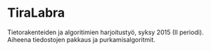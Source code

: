 # TiraLabra
Tietorakenteiden ja algoritimien harjoitustyö, syksy 2015 (II periodi).
Aiheena tiedostojen pakkaus ja purkamisalgoritmit.
